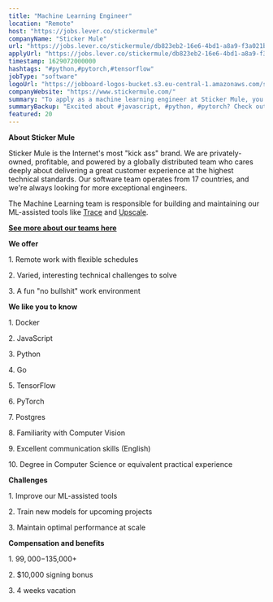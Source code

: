 ```yaml
---
title: "Machine Learning Engineer"
location: "Remote"
host: "https://jobs.lever.co/stickermule"
companyName: "Sticker Mule"
url: "https://jobs.lever.co/stickermule/db823eb2-16e6-4bd1-a8a9-f3a021b6c873"
applyUrl: "https://jobs.lever.co/stickermule/db823eb2-16e6-4bd1-a8a9-f3a021b6c873/apply"
timestamp: 1629072000000
hashtags: "#python,#pytorch,#tensorflow"
jobType: "software"
logoUrl: "https://jobboard-logos-bucket.s3.eu-central-1.amazonaws.com/sticker-mule"
companyWebsite: "https://www.stickermule.com/"
summary: "To apply as a machine learning engineer at Sticker Mule, you preferably need to have some experience in: #python, #pytorch, #tensorflow"
summaryBackup: "Excited about #javascript, #python, #pytorch? Check out this job post!"
featured: 20
---
```


**About Sticker Mule**

Sticker Mule is the Internet's most "kick ass" brand. We are privately-owned, profitable, and powered by a globally distributed team who cares deeply about delivering a great customer experience at the highest technical standards. Our software team operates from 17 countries, and we're always looking for more exceptional engineers.

The Machine Learning team is responsible for building and maintaining our ML-assisted tools like [Trace](https://www.stickermule.com/trace) and [Upscale](https://www.stickermule.com/upscale).

**[See more about our teams here](https://www.stickermule.com/about)**

**We offer**

1\. Remote work with flexible schedules

2\. Varied, interesting technical challenges to solve

3\. A fun "no bullshit" work environment

**We like you to know**

1\. Docker

2\. JavaScript

3\. Python

4\. Go

5\. TensorFlow

6\. PyTorch

7\. Postgres

8\. Familiarity with Computer Vision

9\. Excellent communication skills (English)

10\. Degree in Computer Science or equivalent practical experience

**Challenges**

1\. Improve our ML-assisted tools

2\. Train new models for upcoming projects

3\. Maintain optimal performance at scale

**Compensation and benefits**

1\. $99,000-$135,000+

2\. $10,000 signing bonus

3\. 4 weeks vacation
